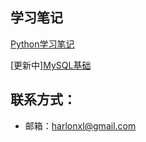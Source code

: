 ## 学习笔记

[Python学习笔记](https://github.com/Harlonxl/Learning-Note/blob/master/python.md)

[更新中][MySQL基础](https://github.com/Harlonxl/Learning-Note/blob/master/mysql.md)

## 联系方式：
- 邮箱：harlonxl@gmail.com
